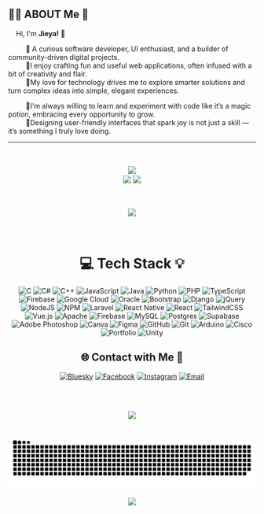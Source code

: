 <!-- Introduction About Me -->

## 👩‍💻 ABOUT Me 🌸

<div align="left">

  &nbsp;&nbsp;&nbsp;&nbsp;Hi, I'm <strong>Jieya!</strong> 🌷
  
  &nbsp;&nbsp;&nbsp;&nbsp;&nbsp;&nbsp;&nbsp;&nbsp; 💜 A curious software developer, UI enthusiast, and a builder of community-driven digital projects.  
  &nbsp;&nbsp;&nbsp;&nbsp;&nbsp;&nbsp;&nbsp;&nbsp; 💜I enjoy crafting fun and useful web applications, often infused with a bit of creativity and flair.  
  &nbsp;&nbsp;&nbsp;&nbsp;&nbsp;&nbsp;&nbsp;&nbsp; 💜My love for technology drives me to explore smarter solutions and turn complex ideas into simple, elegant experiences. 
  
  &nbsp;&nbsp;&nbsp;&nbsp;&nbsp;&nbsp;&nbsp;&nbsp; 💜I'm always willing to learn and experiment with code like it’s a magic potion, embracing every opportunity to grow.  
  &nbsp;&nbsp;&nbsp;&nbsp;&nbsp;&nbsp;&nbsp;&nbsp; 💜Designing user-friendly interfaces that spark joy is not just a skill — it’s something I truly love doing. 

</div>



<div align="center">
  <hr/>
  <br/><br/>
  <!-- Main GitHub Stats -->
  <img src="https://github-readme-stats.vercel.app/api?username=Zyah13&theme=shades-of-purple&hide_border=false&include_all_commits=true&count_private=true" width="400" />
  <!-- Streak and Top Languages Side by Side -->
  <div>
    <img src="https://nirzak-streak-stats.vercel.app/?user=Zyah13&theme=shades-of-purple&hide_border=false" width="400" />
    <img src="https://github-readme-stats.vercel.app/api/top-langs/?username=Zyah13&theme=shades-of-purple&hide_border=false&include_all_commits=true&count_private=true&layout=compact" width="285"  />
  </div>
</div>



<div align="center">

  <br/><br/>
  <img src="https://github-profile-trophy.vercel.app/?username=Zyah13&theme=radical&no-frame=false&no-bg=false&margin-w=4" />
  <br/><br/><br/>
</div>



<div align="center">
   
# 💻 Tech Stack 💡

  ![C](https://img.shields.io/badge/c-%2300599C.svg?style=for-the-badge&logo=c&logoColor=white)
  ![C#](https://img.shields.io/badge/c%23-%23239120.svg?style=for-the-badge&logo=csharp&logoColor=white)
  ![C++](https://img.shields.io/badge/c++-%2300599C.svg?style=for-the-badge&logo=c%2B%2B&logoColor=white)
  ![JavaScript](https://img.shields.io/badge/javascript-%23323330.svg?style=for-the-badge&logo=javascript&logoColor=%23F7DF1E)
  ![Java](https://img.shields.io/badge/java-%23ED8B00.svg?style=for-the-badge&logo=openjdk&logoColor=white)
  ![Python](https://img.shields.io/badge/python-3670A0?style=for-the-badge&logo=python&logoColor=ffdd54)
  ![PHP](https://img.shields.io/badge/php-%23777BB4.svg?style=for-the-badge&logo=php&logoColor=white)
  ![TypeScript](https://img.shields.io/badge/typescript-%23007ACC.svg?style=for-the-badge&logo=typescript&logoColor=white)
  ![Firebase](https://img.shields.io/badge/firebase-%23039BE5.svg?style=for-the-badge&logo=firebase)
  ![Google Cloud](https://img.shields.io/badge/GoogleCloud-%234285F4.svg?style=for-the-badge&logo=google-cloud&logoColor=white)
  ![Oracle](https://img.shields.io/badge/Oracle-F80000?style=for-the-badge&logo=oracle&logoColor=white)
  ![Bootstrap](https://img.shields.io/badge/bootstrap-%238511FA.svg?style=for-the-badge&logo=bootstrap&logoColor=white)
  ![Django](https://img.shields.io/badge/django-%23092E20.svg?style=for-the-badge&logo=django&logoColor=white)
  ![jQuery](https://img.shields.io/badge/jquery-%230769AD.svg?style=for-the-badge&logo=jquery&logoColor=white)
  ![NodeJS](https://img.shields.io/badge/node.js-6DA55F?style=for-the-badge&logo=node.js&logoColor=white)
  ![NPM](https://img.shields.io/badge/NPM-%23CB3837.svg?style=for-the-badge&logo=npm&logoColor=white)
  ![Laravel](https://img.shields.io/badge/laravel-%23FF2D20.svg?style=for-the-badge&logo=laravel&logoColor=white)
  ![React Native](https://img.shields.io/badge/react_native-%2320232a.svg?style=for-the-badge&logo=react&logoColor=%2361DAFB)
  ![React](https://img.shields.io/badge/react-%2320232a.svg?style=for-the-badge&logo=react&logoColor=%2361DAFB)
  ![TailwindCSS](https://img.shields.io/badge/tailwindcss-%2338B2AC.svg?style=for-the-badge&logo=tailwind-css&logoColor=white)
  ![Vue.js](https://img.shields.io/badge/vue.js-%2335495e.svg?style=for-the-badge&logo=vuedotjs&logoColor=%234FC08D)
  ![Apache](https://img.shields.io/badge/apache-%23D42029.svg?style=for-the-badge&logo=apache&logoColor=white)
  ![Firebase](https://img.shields.io/badge/firebase-a08021?style=for-the-badge&logo=firebase&logoColor=ffcd34)
  ![MySQL](https://img.shields.io/badge/mysql-4479A1.svg?style=for-the-badge&logo=mysql&logoColor=white)
  ![Postgres](https://img.shields.io/badge/postgres-%23316192.svg?style=for-the-badge&logo=postgresql&logoColor=white)
  ![Supabase](https://img.shields.io/badge/Supabase-3ECF8E?style=for-the-badge&logo=supabase&logoColor=white)
  ![Adobe Photoshop](https://img.shields.io/badge/adobe%20photoshop-%2331A8FF.svg?style=for-the-badge&logo=adobe%20photoshop&logoColor=white)
  ![Canva](https://img.shields.io/badge/Canva-%2300C4CC.svg?style=for-the-badge&logo=Canva&logoColor=white)
  ![Figma](https://img.shields.io/badge/figma-%23F24E1E.svg?style=for-the-badge&logo=figma&logoColor=white)
  ![GitHub](https://img.shields.io/badge/github-%23121011.svg?style=for-the-badge&logo=github&logoColor=white)
  ![Git](https://img.shields.io/badge/git-%23F05033.svg?style=for-the-badge&logo=git&logoColor=white)
  ![Arduino](https://img.shields.io/badge/-Arduino-00979D?style=for-the-badge&logo=Arduino&logoColor=white)
  ![Cisco](https://img.shields.io/badge/cisco-%23049fd9.svg?style=for-the-badge&logo=cisco&logoColor=black)
  ![Portfolio](https://img.shields.io/badge/Portfolio-%23000000.svg?style=for-the-badge&logo=firefox&logoColor=#FF7139)
  ![Unity](https://img.shields.io/badge/unity-%23000000.svg?style=for-the-badge&logo=unity&logoColor=white)

</div>



<div align="center">

## 🌐 Contact with Me 🤝

  [![Bluesky](https://img.shields.io/badge/bluesky-0285FF?style=for-the-badge&logo=bluesky&logoColor=%23FFFFFF)](https://bsky.app/profile/6itterc4ndy)
  [![Facebook](https://img.shields.io/badge/Facebook-%231877F2.svg?logo=Facebook&logoColor=white)](https://facebook.com/Jieya)
  [![Instagram](https://img.shields.io/badge/Instagram-%23E4405F.svg?logo=Instagram&logoColor=white)](https://instagram.com/eyah_l13)
  [![Email](https://img.shields.io/badge/Email-D14836?logo=gmail&logoColor=white)](mailto:jieyalingao13@gmail.com)

</div>



<div align="center">

  <br/><br/>

  <img src="https://quotes-github-readme.vercel.app/api?type=vertical&theme=radical" />
</div>



<!-- Snake Animation -->
<div align="center">
  <br/>

  ![snake gif](https://github.com/Zyah13/Zyah13/blob/output/github-snake-dark.svg)
  
</div>



<!-- Visit Counter -->
<div align="center">
  
  [![](https://visitcount.itsvg.in/api?id=Zyah13&icon=0&color=0)](https://visitcount.itsvg.in)
</div>

<!-- Proudly created with GPRM ( https://gprm.itsvg.in ) -->











